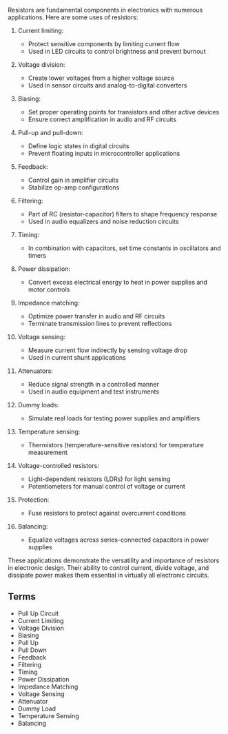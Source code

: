 Resistors are fundamental components in electronics with numerous applications. Here are some uses of resistors:

1. Current limiting:

   - Protect sensitive components by limiting current flow
   - Used in LED circuits to control brightness and prevent burnout

2. Voltage division:

   - Create lower voltages from a higher voltage source
   - Used in sensor circuits and analog-to-digital converters

3. Biasing:

   - Set proper operating points for transistors and other active devices
   - Ensure correct amplification in audio and RF circuits

4. Pull-up and pull-down:

   - Define logic states in digital circuits
   - Prevent floating inputs in microcontroller applications

5. Feedback:

   - Control gain in amplifier circuits
   - Stabilize op-amp configurations

6. Filtering:

   - Part of RC (resistor-capacitor) filters to shape frequency response
   - Used in audio equalizers and noise reduction circuits

7. Timing:

   - In combination with capacitors, set time constants in oscillators and timers

8. Power dissipation:

   - Convert excess electrical energy to heat in power supplies and motor controls

9. Impedance matching:

   - Optimize power transfer in audio and RF circuits
   - Terminate transmission lines to prevent reflections

10. Voltage sensing:

    - Measure current flow indirectly by sensing voltage drop
    - Used in current shunt applications

11. Attenuators:

    - Reduce signal strength in a controlled manner
    - Used in audio equipment and test instruments

12. Dummy loads:

    - Simulate real loads for testing power supplies and amplifiers

13. Temperature sensing:

    - Thermistors (temperature-sensitive resistors) for temperature measurement

14. Voltage-controlled resistors:

    - Light-dependent resistors (LDRs) for light sensing
    - Potentiometers for manual control of voltage or current

15. Protection:

    - Fuse resistors to protect against overcurrent conditions

16. Balancing:

    - Equalize voltages across series-connected capacitors in power supplies

These applications demonstrate the versatility and importance of resistors in electronic design. Their ability to control current, divide voltage, and dissipate power makes them essential in virtually all electronic circuits.

## Terms

- Pull Up Circuit
- Current Limiting
- Voltage Division
- Biasing
- Pull Up
- Pull Down
- Feedback
- Filtering
- Timing
- Power Dissipation
- Impedance Matching
- Voltage Sensing
- Attenuator
- Dummy Load
- Temperature Sensing
- Balancing

